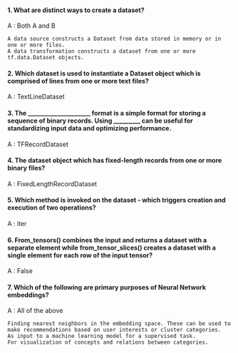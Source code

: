 #### 1. What are distinct ways to create a dataset?

A : Both A and B

    A data source constructs a Dataset from data stored in memory or in one or more files.
    A data transformation constructs a dataset from one or more tf.data.Dataset objects.

#### 2. Which dataset is used to instantiate a Dataset object which is comprised of lines from one or more text files?

A : TextLineDataset

#### 3. The _____________________ format is a simple format for storing a sequence of binary records.  Using _________ can be useful for standardizing input data and optimizing performance.  

A : TFRecordDataset

#### 4. The dataset object which has fixed-length records from one or more binary files?

A : FixedLengthRecordDataset

#### 5. Which method is invoked on the dataset - which triggers creation and execution of two operations?

A : iter

#### 6. From_tensors() combines the input and returns a dataset with a separate element while from_tensor_slices() creates a dataset with a single element for each row of the input tensor?

A : False

#### 7. Which of the following are primary purposes of Neural Network embeddings?

A : All of the above

    Finding nearest neighbors in the embedding space. These can be used to make recommendations based on user interests or cluster categories.
    As input to a machine learning model for a supervised task.
    For visualization of concepts and relations between categories.